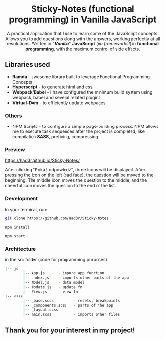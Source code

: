 <div align="center">

# Sticky-Notes (functional programming) in Vanilla JavaScript

A practical application that I use to learn some of the JavaScript concepts. Allows you to add questions along with the answers, 
working perfectly at all resolutions. Written in "***Vanilla***" **JavaScript** (_no frameworks!_) in **functional programming**,
with the maximum control of side effects.

</div>

## Libraries used

* **Ramda** - awesome library built to leverage Functional Programming Concepts
* **Hyperscript** - to generate html and css
* **Webpack/Babel** - I have configured the minimum build system using webpack, babel and several related plugins
* **Virtual-Dom** - to efficiently update webpages

### Others

* NPM Scripts - to configure a simple page-building process. NPM allows me to execute task sequences after the project is completed, 
like compilation **SASS**, prefixing, compressing

### Preview

https://had3r.github.io/Sticky-Notes/

After clicking "Pokaż odpowiedź", three icons will be displayed. After pressing the icon on the left (sad face), the question will be moved to the beginning. The middle icon moves the question to the middle, and the cheerful icon moves the question to the end of the list.

### Development

In your terminal, run:

```sh
git clone https://github.com/Had3r/Sticky-Notes
```

```sh
npm install
```

```sh
npm start
```

### Architecture

in the src folder (code for programming purposes)
```bash
|-- js
        |-- App.js      - impure app function
        |-- index.js    - imports other parts of the app
        |-- Model.js    - data model
        |-- Update.js   - update fn
        |-- View.js     - view fn
|-- sass
        |-- _base.scss         - resets, breakpoints 
        |-- _components.scss   - parts of the app
        |-- _layout.scss    
        |-- main.scss          - imports other files       
```

## Thank you for your interest in my project!

